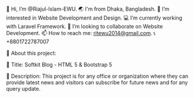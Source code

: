 👋 Hi, I’m @Riajul-Islam-EWU.
🌏 I'm from Dhaka, Bangladesh.
👀 I’m interested in Website Development and Design.
💻 I’m currently working with Laravel Framework.
💞️ I’m looking to collaborate on Website Development.
📫 How to reach me: ritewu2014@gmail.com.
📞 +8801722787007

📢 About this project:

🔎 Title: Softkit Blog - HTML 5 & Bootstrap 5

📜 Description: This project is for any office or organization where they can provide latest news and visitors can subscribe for future news and for any query update.
